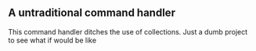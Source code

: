## A untraditional command handler

This command handler ditches the use of collections.
Just a dumb project to see what if would be like

